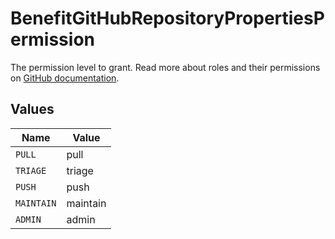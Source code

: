 # BenefitGitHubRepositoryPropertiesPermission

The permission level to grant. Read more about roles and their permissions on [GitHub documentation](https://docs.github.com/en/organizations/managing-user-access-to-your-organizations-repositories/managing-repository-roles/repository-roles-for-an-organization#permissions-for-each-role).


## Values

| Name       | Value      |
| ---------- | ---------- |
| `PULL`     | pull       |
| `TRIAGE`   | triage     |
| `PUSH`     | push       |
| `MAINTAIN` | maintain   |
| `ADMIN`    | admin      |